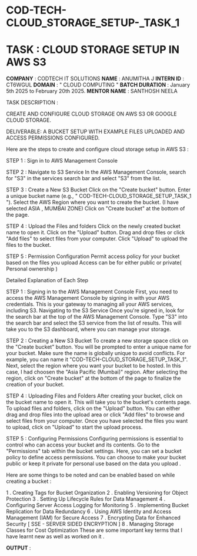 # COD-TECH-CLOUD_STORAGE_SETUP-_TASK_1

# TASK : CLOUD STORAGE SETUP IN AWS S3 

**COMPANY** : CODTECH IT SOLUTIONS 
**NAME** :  ANUMITHA J
**INTERN ID** : CT6WGUL
**DOMAIN** : " CLOUD COMPUTING "
**BATCH DURATION** : January 5th 2025 to February 20th 2025.
**MENTOR NAME** : SANTHOSH NEELA 

TASK DESCRIPTION :

CREATE AND CONFIGURE CLOUD STORAGE 
ON AWS S3 OR GOOGLE CLOUD STORAGE. 

DELIVERABLE: A BUCKET SETUP WITH
EXAMPLE FILES UPLOADED AND
ACCESS PERMISSIONS CONFIGURED.

Here are the steps to create and configure cloud storage setup in AWS S3 :

STEP 1 : Sign in to AWS Management Console

STEP 2 : Navigate to S3 Service
         In the AWS Management Console, search for "S3" in the services search bar and select "S3" from the list.
         
STEP 3 : Create a New S3 Bucket
         Click on the "Create bucket" button.
         Enter a unique bucket name (e.g., " COD-TECH-CLOUD_STORAGE_SETUP_TASK_1 ").
         Select the AWS Region where you want to create the bucket. 
         (I have selected ASIA , MUMBAI ZONE)
         Click on "Create bucket" at the bottom of the page.
        
STEP 4 : Upload the Files and folders 
         Click on the newly created bucket name to open it.
         Click on the "Upload" button.
         Drag and drop files or click "Add files" to select files from your computer.
         Click "Upload" to upload the files to the bucket.
         
STEP 5 : Permission Configuration
         Permit access policy for your bucket based on the files you upload
         Access can be for either public or private( Personal ownership ) 

Detailed Explanation of Each Step

STEP 1 : Signing in to the AWS Management Console First, you need to access the AWS Management Console by signing in with your AWS credentials. This is your gateway to managing all your AWS services, including S3.
Navigating to the S3 Service Once you're signed in, look for the search bar at the top of the AWS Management Console. Type "S3" into the search bar and select the S3 service from the list of results. This will take you to the S3 dashboard, where you can manage your storage.

STEP 2 : Creating a New S3 Bucket To create a new storage space
click on the "Create bucket" button. You will be prompted to enter a unique name for your bucket. Make sure the name is globally unique to avoid conflicts. For example, you can name it "COD-TECH-CLOUD_STORAGE_SETUP_TASK_1".
Next, select the region where you want your bucket to be hosted. 
In this case, I had choosen the "Asia Pacific (Mumbai)" region. After selecting the region, click on "Create bucket" at the bottom of the page to finalize the creation of your bucket.

STEP 4 : Uploading Files and Folders After creating your bucket, click on the bucket name to open it. This will take you to the bucket's contents page. To upload files and folders, click on the "Upload" button. 
You can either drag and drop files into the upload area or click "Add files" to browse and select files from your computer. Once you have selected the files you want to upload, click on "Upload" to start the upload process.

STEP 5 : Configuring Permissions Configuring permissions is essential to control who can access your bucket and its contents. Go to the "Permissions" tab within the bucket settings. 
Here, you can set a bucket policy to define access permissions. You can choose to make your bucket public or keep it private for personal use based on the data you upload .

Here are some things to be noted and can be enabled based on while creating a bucket :

1 . Creating Tags for Bucket Organization
2 . Enabling Versioning for Object Protection
3 . Setting Up Lifecycle Rules for Data Management
4 . Configuring Server Access Logging for Monitoring
5 . Implementing Bucket Replication for Data Redundancy
6 . Using AWS Identity and Access Management (IAM) for Secure Access
7 . Encrypting Data for Enhanced Security [ SSE - SERVER SIDED ENCRYPTION ]
8 . Managing Storage Classes for Cost Optimization
These are some important key terms that I have learnt new as well as worked on it .


**OUTPUT** : 






